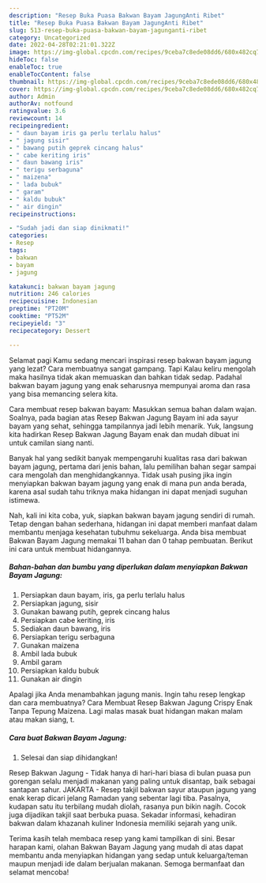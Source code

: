 ```yaml
---
description: "Resep Buka Puasa Bakwan Bayam JagungAnti Ribet"
title: "Resep Buka Puasa Bakwan Bayam JagungAnti Ribet"
slug: 513-resep-buka-puasa-bakwan-bayam-jagunganti-ribet
category: Uncategorized
date: 2022-04-28T02:21:01.322Z
image: https://img-global.cpcdn.com/recipes/9ceba7c8ede08dd6/680x482cq70/bakwan-bayam-jagung-foto-resep-utama.jpg
hideToc: false
enableToc: true
enableTocContent: false
thumbnail: https://img-global.cpcdn.com/recipes/9ceba7c8ede08dd6/680x482cq70/bakwan-bayam-jagung-foto-resep-utama.jpg
cover: https://img-global.cpcdn.com/recipes/9ceba7c8ede08dd6/680x482cq70/bakwan-bayam-jagung-foto-resep-utama.jpg
author: Admin
authorAv: notfound
ratingvalue: 3.6
reviewcount: 14
recipeingredient:
- " daun bayam iris ga perlu terlalu halus"
- " jagung sisir"
- " bawang putih geprek cincang halus"
- " cabe keriting iris"
- " daun bawang iris"
- " terigu serbaguna"
- " maizena"
- " lada bubuk"
- " garam"
- " kaldu bubuk"
- " air dingin"
recipeinstructions:

- "Sudah jadi dan siap dinikmati!"
categories:
- Resep
tags:
- bakwan
- bayam
- jagung

katakunci: bakwan bayam jagung 
nutrition: 246 calories
recipecuisine: Indonesian
preptime: "PT20M"
cooktime: "PT52M"
recipeyield: "3"
recipecategory: Dessert

---
```



Selamat pagi Kamu sedang mencari inspirasi resep bakwan bayam jagung yang lezat? Cara membuatnya sangat gampang. Tapi Kalau keliru mengolah maka hasilnya tidak akan memuaskan dan bahkan tidak sedap. Padahal bakwan bayam jagung yang enak seharusnya mempunyai aroma dan rasa yang bisa memancing selera kita.


Cara membuat resep bakwan bayam: Masukkan semua bahan dalam wajan. Soalnya, pada bagian atas Resep Bakwan Jagung Bayam ini ada sayur bayam yang sehat, sehingga tampilannya jadi lebih menarik. Yuk, langsung kita hadirkan Resep Bakwan Jagung Bayam enak dan mudah dibuat ini untuk camilan siang nanti.

Banyak hal yang sedikit banyak mempengaruhi kualitas rasa dari bakwan bayam jagung, pertama dari jenis bahan, lalu pemilihan bahan segar sampai cara mengolah dan menghidangkannya. Tidak usah pusing jika ingin menyiapkan bakwan bayam jagung yang enak di mana pun anda berada, karena asal sudah tahu triknya maka hidangan ini dapat menjadi suguhan istimewa.


Nah, kali ini kita coba, yuk, siapkan bakwan bayam jagung sendiri di rumah. Tetap dengan bahan sederhana, hidangan ini dapat memberi manfaat dalam membantu menjaga kesehatan tubuhmu sekeluarga. Anda bisa membuat Bakwan Bayam Jagung memakai 11 bahan dan 0 tahap pembuatan. Berikut ini cara untuk membuat hidangannya.

<!--inarticleads1-->

##### Bahan-bahan dan bumbu yang diperlukan dalam menyiapkan Bakwan Bayam Jagung:

1. Persiapkan  daun bayam, iris, ga perlu terlalu halus
1. Persiapkan  jagung, sisir
1. Gunakan  bawang putih, geprek cincang halus
1. Persiapkan  cabe keriting, iris
1. Sediakan  daun bawang, iris
1. Persiapkan  terigu serbaguna
1. Gunakan  maizena
1. Ambil  lada bubuk
1. Ambil  garam
1. Persiapkan  kaldu bubuk
1. Gunakan  air dingin


Apalagi jika Anda menambahkan jagung manis. Ingin tahu resep lengkap dan cara membuatnya? Cara Membuat Resep Bakwan Jagung Crispy Enak Tanpa Tepung Maizena. Lagi malas masak buat hidangan makan malam atau makan siang, t. 

<!--inarticleads2-->

##### Cara buat Bakwan Bayam Jagung:


1. Selesai dan siap dihidangkan!

Resep Bakwan Jagung - Tidak hanya di hari-hari biasa di bulan puasa pun gorengan selalu menjadi makanan yang paling untuk disantap, baik sebagai santapan sahur. JAKARTA - Resep takjil bakwan sayur ataupun jagung yang enak kerap dicari jelang Ramadan yang sebentar lagi tiba. Pasalnya, kudapan satu itu terbilang mudah diolah, rasanya pun bikin nagih. Cocok juga dijadikan takjil saat berbuka puasa. Sekadar informasi, kehadiran bakwan dalam khazanah kuliner Indonesia memiliki sejarah yang unik. 

Terima kasih telah membaca resep yang kami tampilkan di sini. Besar harapan kami, olahan Bakwan Bayam Jagung yang mudah di atas dapat membantu anda menyiapkan hidangan yang sedap untuk keluarga/teman maupun menjadi ide dalam berjualan makanan. Semoga bermanfaat dan selamat mencoba!
